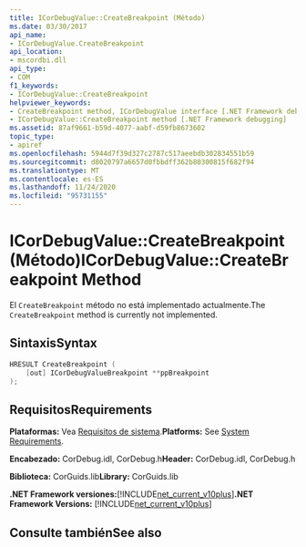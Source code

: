 ```yaml
---
title: ICorDebugValue::CreateBreakpoint (Método)
ms.date: 03/30/2017
api_name:
- ICorDebugValue.CreateBreakpoint
api_location:
- mscordbi.dll
api_type:
- COM
f1_keywords:
- ICorDebugValue::CreateBreakpoint
helpviewer_keywords:
- CreateBreakpoint method, ICorDebugValue interface [.NET Framework debugging]
- ICorDebugValue::CreateBreakpoint method [.NET Framework debugging]
ms.assetid: 87af9661-b59d-4077-aabf-d59fb8673602
topic_type:
- apiref
ms.openlocfilehash: 5944d7f39d327c2787c517aeebdb302834551b59
ms.sourcegitcommit: d8020797a6657d0fbbdff362b80300815f682f94
ms.translationtype: MT
ms.contentlocale: es-ES
ms.lasthandoff: 11/24/2020
ms.locfileid: "95731155"
---
```

# <a name="icordebugvaluecreatebreakpoint-method"></a><span data-ttu-id="a4ab6-102">ICorDebugValue::CreateBreakpoint (Método)</span><span class="sxs-lookup"><span data-stu-id="a4ab6-102">ICorDebugValue::CreateBreakpoint Method</span></span>

<span data-ttu-id="a4ab6-103">El `CreateBreakpoint` método no está implementado actualmente.</span><span class="sxs-lookup"><span data-stu-id="a4ab6-103">The `CreateBreakpoint` method is currently not implemented.</span></span>  
  
## <a name="syntax"></a><span data-ttu-id="a4ab6-104">Sintaxis</span><span class="sxs-lookup"><span data-stu-id="a4ab6-104">Syntax</span></span>  
  
```cpp  
HRESULT CreateBreakpoint (  
    [out] ICorDebugValueBreakpoint **ppBreakpoint  
);  
```  
  
## <a name="requirements"></a><span data-ttu-id="a4ab6-105">Requisitos</span><span class="sxs-lookup"><span data-stu-id="a4ab6-105">Requirements</span></span>  

 <span data-ttu-id="a4ab6-106">**Plataformas:** Vea [Requisitos de sistema](../../get-started/system-requirements.md).</span><span class="sxs-lookup"><span data-stu-id="a4ab6-106">**Platforms:** See [System Requirements](../../get-started/system-requirements.md).</span></span>  
  
 <span data-ttu-id="a4ab6-107">**Encabezado:** CorDebug.idl, CorDebug.h</span><span class="sxs-lookup"><span data-stu-id="a4ab6-107">**Header:** CorDebug.idl, CorDebug.h</span></span>  
  
 <span data-ttu-id="a4ab6-108">**Biblioteca:** CorGuids.lib</span><span class="sxs-lookup"><span data-stu-id="a4ab6-108">**Library:** CorGuids.lib</span></span>  
  
 <span data-ttu-id="a4ab6-109">**.NET Framework versiones:**[!INCLUDE[net_current_v10plus](../../../../includes/net-current-v10plus-md.md)]</span><span class="sxs-lookup"><span data-stu-id="a4ab6-109">**.NET Framework Versions:** [!INCLUDE[net_current_v10plus](../../../../includes/net-current-v10plus-md.md)]</span></span>  
  
## <a name="see-also"></a><span data-ttu-id="a4ab6-110">Consulte también</span><span class="sxs-lookup"><span data-stu-id="a4ab6-110">See also</span></span>
